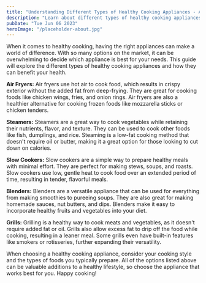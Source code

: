 ```yaml
---
title: "Understanding Different Types of Healthy Cooking Appliances - A Guide to Healthy Cooking"
description: "Learn about different types of healthy cooking appliances and how they can benefit your health. From air fryers to steamers, find the perfect appliance to fit your lifestyle."
pubDate: "Tue Jun 06 2023"
heroImage: "/placeholder-about.jpg"
---
```


When it comes to healthy cooking, having the right appliances can make a world of difference. With so many options on the market, it can be overwhelming to decide which appliance is best for your needs. This guide will explore the different types of healthy cooking appliances and how they can benefit your health.

**Air Fryers:**
Air fryers use hot air to cook food, which results in crispy exterior without the added fat from deep-frying. They are great for cooking foods like chicken wings, fries, and onion rings. Air fryers are also a healthier alternative for cooking frozen foods like mozzarella sticks or chicken tenders.

**Steamers:**
Steamers are a great way to cook vegetables while retaining their nutrients, flavor, and texture. They can be used to cook other foods like fish, dumplings, and rice. Steaming is a low-fat cooking method that doesn&#39;t require oil or butter, making it a great option for those looking to cut down on calories.

**Slow Cookers:**
Slow cookers are a simple way to prepare healthy meals with minimal effort. They are perfect for making stews, soups, and roasts. Slow cookers use low, gentle heat to cook food over an extended period of time, resulting in tender, flavorful meals.

**Blenders:**
Blenders are a versatile appliance that can be used for everything from making smoothies to pureeing soups. They are also great for making homemade sauces, nut butters, and dips. Blenders make it easy to incorporate healthy fruits and vegetables into your diet.

**Grills:**
Grilling is a healthy way to cook meats and vegetables, as it doesn&#39;t require added fat or oil. Grills also allow excess fat to drip off the food while cooking, resulting in a leaner meal. Some grills even have built-in features like smokers or rotisseries, further expanding their versatility.

When choosing a healthy cooking appliance, consider your cooking style and the types of foods you typically prepare. All of the options listed above can be valuable additions to a healthy lifestyle, so choose the appliance that works best for you. Happy cooking!